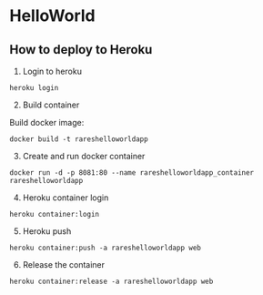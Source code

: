 # HelloWorld

## How to deploy to Heroku

1. Login to heroku 
```
heroku login
```

2. Build container

Build docker image:
```
docker build -t rareshelloworldapp
```

3. Create and run docker container
```
docker run -d -p 8081:80 --name rareshelloworldapp_container rareshelloworldapp
```

4. Heroku container login
```
heroku container:login
```

5. Heroku push
```
heroku container:push -a rareshelloworldapp web
```

6. Release the container
```
heroku container:release -a rareshelloworldapp web
```